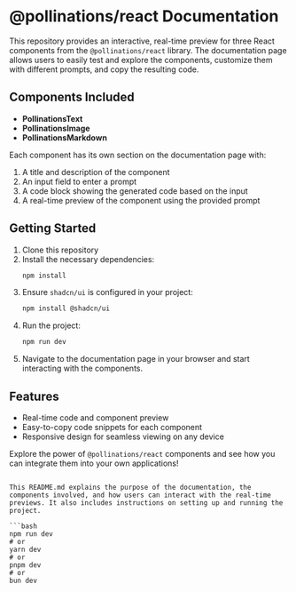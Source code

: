 
# @pollinations/react Documentation

This repository provides an interactive, real-time preview for three React components from the `@pollinations/react` library. The documentation page allows users to easily test and explore the components, customize them with different prompts, and copy the resulting code.

## Components Included

- **PollinationsText**
- **PollinationsImage**
- **PollinationsMarkdown**

Each component has its own section on the documentation page with:
1. A title and description of the component
2. An input field to enter a prompt
3. A code block showing the generated code based on the input
4. A real-time preview of the component using the provided prompt

## Getting Started

1. Clone this repository
2. Install the necessary dependencies:
    ```bash
    npm install
    ```
3. Ensure `shadcn/ui` is configured in your project:
    ```bash
    npm install @shadcn/ui
    ```
4. Run the project:
    ```bash
    npm run dev
    ```
5. Navigate to the documentation page in your browser and start interacting with the components.

## Features

- Real-time code and component preview
- Easy-to-copy code snippets for each component
- Responsive design for seamless viewing on any device

Explore the power of `@pollinations/react` components and see how you can integrate them into your own applications!
```

This README.md explains the purpose of the documentation, the components involved, and how users can interact with the real-time previews. It also includes instructions on setting up and running the project.

```bash
npm run dev
# or
yarn dev
# or
pnpm dev
# or
bun dev
```